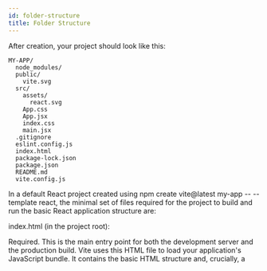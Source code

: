 ```yaml
---
id: folder-structure
title: Folder Structure
---
```


After creation, your project should look like this:

```
MY-APP/
  node_modules/
  public/
    vite.svg
  src/
    assets/
      react.svg
    App.css
    App.jsx
    index.css
    main.jsx
  .gitignore
  eslint.config.js
  index.html
  package-lock.json
  package.json
  README.md
  vite.config.js
```

In a default React project created using npm create vite@latest my-app -- --template react, the minimal set of files required for the project to build and run the basic React application structure are:

index.html (in the project root):

Required. This is the main entry point for both the development server and the production build. Vite uses this HTML file to load your application's JavaScript bundle.
It contains the basic HTML structure and, crucially, a <script type="module" src="/src/main.jsx"> (or .tsx for TypeScript) tag that points to your JavaScript/React entry file.
You cannot delete this file. You can modify its content (add meta tags, change title, etc.), but the structure including the script tag is essential.
src/main.jsx (or src/main.tsx):

Required. This is the JavaScript/TypeScript entry file where your React application is bootstrapped.
It's typically responsible for importing the main App component (or whatever your root component is) and using ReactDOM.createRoot (or ReactDOM.render for older React versions) to render that component into a specific DOM element in your index.html (usually an element with id="root").
You cannot delete this file, but you can rename it. If you rename it, you must update the src attribute of the <script> tag in your index.html file to point to the new file path.
What about src/App.jsx and other files?

src/App.jsx (or src/App.tsx):

Required by the default template, but not strictly required by Vite or React as long as some root component is rendered by main.jsx.
In the default setup, main.jsx imports and renders App.jsx. So, for the template to work out-of-the-box, App.jsx (or the file providing the component imported in main.jsx) is necessary.   
You can delete or rename App.jsx, but if you do, you must provide your own root component file and update the import path in src/main.jsx accordingly.
src/index.css, src/App.css, src/assets/ directory, etc.:

These are not required for the basic React/Vite build process itself. They are part of the default template's styling and assets.
You can delete or rename these files and the assets directory.   
Important: If you delete them, make sure you also remove any corresponding import statements in your .jsx/.tsx files (like import './index.css' in main.jsx or import './App.css' in App.jsx), otherwise your build might fail due to missing modules.
In summary:

index.html is the absolutely essential entry point.
src/main.jsx (or .tsx) is the essential JavaScript/React bootstrapping file linked by index.html.
src/App.jsx (or .tsx) is required for the default template to function, but can be replaced by your own root component if you update the import in main.jsx.
Other files like CSS and assets are part of the default content and can be removed as long as you clean up the imports.

Sources and related content

If you have Git installed and your project is not part of a larger repository, then a new repository will be initialized resulting in an additional top-level `.git` directory.
